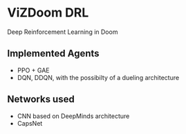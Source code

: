 # ViZDoom DRL
Deep Reinforcement Learning in Doom  
## Implemented Agents  
- PPO + GAE  
- DQN, DDQN, with the possibilty of a dueling architecture  
## Networks used  
- CNN based on DeepMinds architecture  
- CapsNet  
